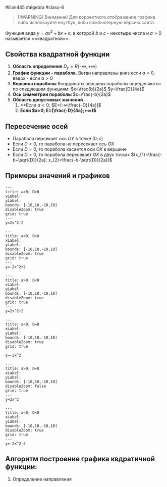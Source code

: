 #ilian445 #algebra #class-8 

> [!WARNING] Внимание!
> Для корректного отображение графика либо используйте ноутбук, либо компьютерную версию сайта.

Функция вида $y=ax^{2}+bx+c$, в которой $b$ и $c$ - некотыре числа и $a>0$ называется ==квадратной==.
## Свойства квадратной функции
1. **Область определения**
	$D_{y}=R (-∞, +∞)$
2. **График функции - парабола.**
	Ветви направлены вниз если $a<0$, вверх - если $a>0$
3. **Вершина пораболы**
	Координаты вершины пораболы определяются по следующим функциям:
	$x=\frac{b}{2a}$
	$y=\frac{D}{4a}$
4. **Ось симметрии пораболы**
	$x=\frac{-b}{2a}$
5. **Область допустимых значений**
	1. **Если $a<0$; $E=(-∞;\frac{-D}{4a}]$
	2. **Если $a>0; E=[\frac{-D}{4a};+∞)$**
## Пересечение осей
- Парабола персекает ось $OY$ в точке $(0;c)$
- Если $D<0$, то парабола не пересекает ось $OX$
- Если $D=0$, то порабола касается оси $OX$ в вершине
- Если $D>0$, то порабола пересекает $OX$ в двух точках
	$(x_{1}=\frac{-b+\sqrt{D}}{2a}; x_{2}=\frac{-b-\sqrt{D}}{2a})$
## Примеры значений и  графиков
```functionplot
---
title: a>0; D>0
xLabel: 
yLabel: 
bounds: [-10,10,-10,10]
disableZoom: true
grid: true
---
y=2x^2-2
```
```functionplot
---
title: a<0; D>0
xLabel: 
yLabel: 
bounds: [-10,10,-10,10]
disableZoom: true
grid: true
---
y=-2x^2+2
```
```functionplot
---
title: a>0; D<0
xLabel: 
yLabel: 
bounds: [-10,10,-10,10]
disableZoom: true
grid: true
---
y=2x^2+2
```
```functionplot
---
title: a<0; D=0
xLabel: 
yLabel: 
bounds: [-10,10,-10,10]
disableZoom: true
grid: true
---
y=-2x^2
```
```functionplot
---
title: a>0; D=0
xLabel: 
yLabel: 
bounds: [-10,10,-10,10]
disableZoom: false
grid: true
---
y=2x^2
```
```functionplot
---
title: a<0; D<0
xLabel: 
yLabel: 
bounds: [-10,10,-10,10]
disableZoom: true
grid: true
---
y=-2x^2-2
```
## Алгоритм построение графика квдратичной функции:
1. Определение направления 
